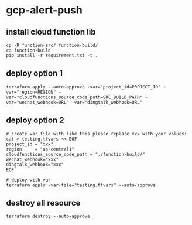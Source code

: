 # gcp-alert-push
## install cloud function lib
```
cp -R function-src/ function-build/
cd function-build
pip install -r requirement.txt -t .

```
## deploy option 1
```
terraform apply --auto-approve -var="project_id=PROJECT_ID" -var="region=REGION" -var="cloudfunctions_source_code_path=SRC_BUILD_PATH" -var="wechat_webhook=URL" -var="dingtalk_webhook=URL"
```

## deploy option 2
```
# create var file with like this please replace xxx with your values:
cat > testing.tfvars << EOF
project_id = "xxx"
region     = "us-central1"
cloudfunctions_source_code_path = "./function-build/"
wechat_webhook="xxx"
dingtalk_webhook="xxx"
EOF

# deploy with var
terraform apply -var-file="testing.tfvars" --auto-approve

```

## destroy all resource
```
terraform destroy --auto-approve
```